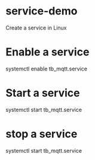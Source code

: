 # service-demo
Create a service in Linux

# Enable a service 
systemctl enable tb_mqtt.service

# Start a service 
systemctl start tb_mqtt.service

# stop a service 
systemctl start tb_mqtt.service
